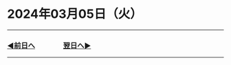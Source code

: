 # 2024年03月05日（火）

---

### [◀️前日へ](https://github.com/yuasys/chatty-journal/blob/main/2024/03/2024-03-04.md)&emsp;&emsp;&emsp;&emsp;[翌日へ▶️](https://github.com/yuasys/chatty-journal/blob/main/2024/03/2024-03-06.md)

---
